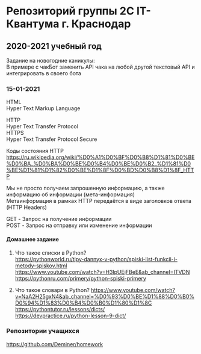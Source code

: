 # Репозиторий группы 2С IT-Квантума г. Краснодар
## 2020-2021 учебный год

Задание на новогодние каникулы:  
В примере с чакБот заменить API чака на любой другой текстовый API и интегрировать в своего бота

### 15-01-2021
HTML  
Hyper Text Markup Language  

HTTP  
Hyper Text Transfer Protocol  
HTTPS  
Hyper Text Transfer Protocol Secure  

Коды состояния HTTP  
https://ru.wikipedia.org/wiki/%D0%A1%D0%BF%D0%B8%D1%81%D0%BE%D0%BA_%D0%BA%D0%BE%D0%B4%D0%BE%D0%B2_%D1%81%D0%BE%D1%81%D1%82%D0%BE%D1%8F%D0%BD%D0%B8%D1%8F_HTTP  

Мы не просто получаем запрошенную информацию, а также информацию об информации (мета-информация)  
Метаинформация в рамках HTTP передаётся в виде заголовков ответа (HTTP Headers)  

GET - Запрос на получение информации  
POST - Запрос на отправку или изменение информации  


#### Домашнее задание
1. Что такое списки в Python?  
https://pythonworld.ru/tipy-dannyx-v-python/spiski-list-funkcii-i-metody-spiskov.html  
https://www.youtube.com/watch?v=H3lpUEjFBeE&ab_channel=ITVDN  
https://pythonru.com/primery/python-spiski-primery  

2. Что такое словари в Python?
https://www.youtube.com/watch?v=NaA2H25gxN4&ab_channel=%D0%93%D0%BE%D1%88%D0%B0%D0%94%D1%83%D0%B4%D0%B0%D1%80%D1%8C  
https://pythontutor.ru/lessons/dicts/  
https://devpractice.ru/python-lesson-9-dict/  



### Репозитории учащихся 

https://github.com/Deminer/homework


